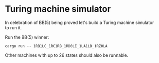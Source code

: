 # Turing machine simulator

In celebration of BB(5) being proved let's build a Turing machine simulator to run it.

Run the BB(5) winner:
```
cargo run -- 1RB1LC_1RC1RB_1RD0LE_1LA1LD_1RZ0LA
```

Other machines with up to 26 states should also be runnable.
